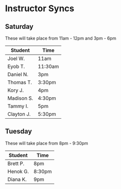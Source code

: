 # Instructor Syncs

## Saturday

These will take place from 11am - 12pm and 3pm - 6pm

| Student    | Time    |
| ---------- | ------- |
| Joel W.    | 11am    |
| Eyob T.    | 11:30am |
| Daniel N.  | 3pm     |
| Thomas T.  | 3:30pm  |
| Kory J.    | 4pm     |
| Madison S. | 4:30pm  |
| Tammy I.   | 5pm     |
| Clayton J. | 5:30pm  |

## Tuesday

These will take place from 8pm - 9:30pm

| Student  | Time   |
| -------- | ------ |
| Brett P. | 8pm    |
| Henok G. | 8:30pm |
| Diana K. | 9pm    |
